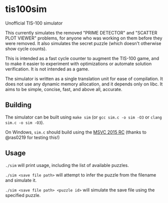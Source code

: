 # tis100sim

Unofficial TIS-100 simulator

This currently simulates the removed "PRIME DETECTOR" and "SCATTER PLOT VIEWER" problems, for anyone who was working on them before they were removed. It also simulates the secret puzzle (which doesn't otherwise show cycle counts).

This is intended as a fast cycle counter to augment the TIS-100 game, and to make it easier to experiment with optimizations or automate solution verification. It is not intended as a game.

The simulator is written as a single translation unit for ease of compilation. It does not use any dynamic memory allocation, and it depends only on libc. It aims to be simple, concise, fast, and above all, accurate.


## Building

The simulator can be built using `make sim` (or `gcc sim.c -o sim -O3` or `clang sim.c -o sim -O3`).

On Windows, `sim.c` should build using the [MSVC 2015 RC](https://www.visualstudio.com/en-us/downloads/visual-studio-2015-downloads-vs.aspx) (thanks to @ras0219 for testing this!)


## Usage

`./sim` will print usage, including the list of available puzzles.

`./sim <save file path>` will attempt to infer the puzzle from the filename and simulate it.

`./sim <save file path> <puzzle id>` will simulate the save file using the specified puzzle.
